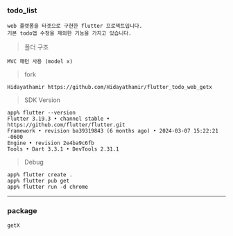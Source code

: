### todo_list
    web 플랫폼을 타겟으로 구현한 flutter 프로젝트입니다.
    기본 todo앱 수정을 제외한 기능을 가지고 있습니다.

> 폴더 구조
    
    MVC 패턴 사용 (model x)

> fork
 
    Hidayathamir https://github.com/Hidayathamir/flutter_todo_web_getx

> SDK Version

    app% flutter --version
    Flutter 3.19.3 • channel stable • https://github.com/flutter/flutter.git
    Framework • revision ba39319843 (6 months ago) • 2024-03-07 15:22:21 -0600
    Engine • revision 2e4ba9c6fb
    Tools • Dart 3.3.1 • DevTools 2.31.1

> Debug
    
    app% flutter create .
    app% flutter pub get
    app% flutter run -d chrome

---

### package
    getX
